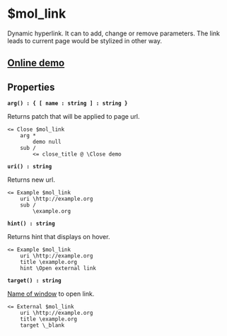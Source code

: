 # $mol_link

Dynamic hyperlink. It can to add, change or remove parameters. The link leads to current page would be stylized in other way.

## [Online demo](http://eigenmethod.github.io/mol/#demo=mol_link)

## Properties

**`arg() : { [ name : string ] : string }`**

Returns patch that will be applied to page url. 

```
<= Close $mol_link
	arg *
		demo null
	sub /
		<= close_title @ \Close demo
```

**`uri() : string`**

Returns new url.

```
<= Example $mol_link
	uri \http://example.org
	sub /
		\example.org
```

**`hint() : string`**

Returns hint that displays on hover.

```
<= Example $mol_link
	uri \http://example.org
	title \example.org
	hint \Open external link
```

**`target() : string`**

[Name of window](https://developer.mozilla.org/en-US/docs/Web/HTML/Element/a#attr-target) to open link.

```
<= External $mol_link
	uri \http://example.org
	title \example.org
	target \_blank
```

